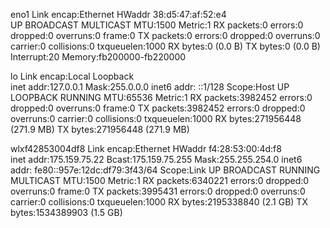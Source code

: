 eno1      Link encap:Ethernet  HWaddr 38:d5:47:af:52:e4  
          UP BROADCAST MULTICAST  MTU:1500  Metric:1
          RX packets:0 errors:0 dropped:0 overruns:0 frame:0
          TX packets:0 errors:0 dropped:0 overruns:0 carrier:0
          collisions:0 txqueuelen:1000 
          RX bytes:0 (0.0 B)  TX bytes:0 (0.0 B)
          Interrupt:20 Memory:fb200000-fb220000 

lo        Link encap:Local Loopback  
          inet addr:127.0.0.1  Mask:255.0.0.0
          inet6 addr: ::1/128 Scope:Host
          UP LOOPBACK RUNNING  MTU:65536  Metric:1
          RX packets:3982452 errors:0 dropped:0 overruns:0 frame:0
          TX packets:3982452 errors:0 dropped:0 overruns:0 carrier:0
          collisions:0 txqueuelen:1000 
          RX bytes:271956448 (271.9 MB)  TX bytes:271956448 (271.9 MB)

wlxf42853004df8 Link encap:Ethernet  HWaddr f4:28:53:00:4d:f8  
          inet addr:175.159.75.22  Bcast:175.159.75.255  Mask:255.255.254.0
          inet6 addr: fe80::957e:12dc:df79:3f43/64 Scope:Link
          UP BROADCAST RUNNING MULTICAST  MTU:1500  Metric:1
          RX packets:6340221 errors:0 dropped:0 overruns:0 frame:0
          TX packets:3995431 errors:0 dropped:0 overruns:0 carrier:0
          collisions:0 txqueuelen:1000 
          RX bytes:2195338840 (2.1 GB)  TX bytes:1534389903 (1.5 GB)

